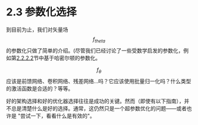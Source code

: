 # 2.3 参数化选择

到目前为止，我们对矢量场$$f_{theta}$$的参数化只做了简单的介绍。(尽管我们已经讨论了一些受数学启发的参数化，例如第[2.2.2.2](../2.2-ying-yong/2.2.2-wu-li-jian-mo-he-gui-na-pian-zhi.md#2.2.2.2-ha-mi-dun-shen-jing-wang-luo)节中基于哈密尔顿的参数化。

$$f_{\theta}$$应该是前馈网络、卷积网络、残差网络...吗？它应该使用批量归一化吗？什么类型的激活函数是合适的？等等。

好的架构选择和好的优化器选择往往是成功的关键。然而（即使有以下指南），并不总是清楚什么是好的选择。通常，这仍然只是一个超参数优化的问题——或者也许是 "尝试一下，看看什么是有效的"。
